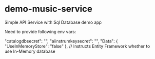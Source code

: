 # demo-music-service
Simple API Service with Sql Database demo app

Need to provide following env vars:

 "catalogdbsecret": "<connection string for SqlDB>",
  "aiinstrumkeysecret": "<Instrumentation key for Application Insights>",
  "Data": { "UseInMemoryStore": "false" },    // Instructs Entity Framework whether to use In-Memory database
